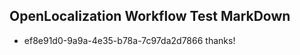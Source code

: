 ## OpenLocalization Workflow Test MarkDown
* ef8e91d0-9a9a-4e35-b78a-7c97da2d7866 thanks!

<!--HONumber=Aug16_HO5-->


